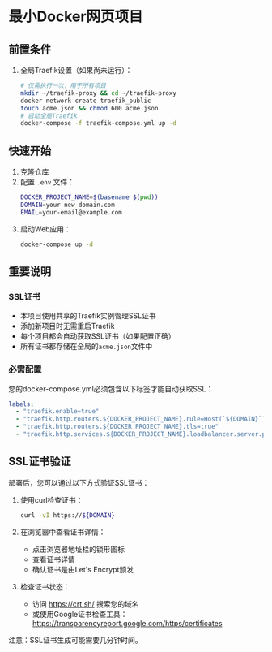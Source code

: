 # 最小Docker网页项目

## 前置条件

1. 全局Traefik设置（如果尚未运行）：
   ```bash
   # 仅需执行一次，用于所有项目
   mkdir ~/traefik-proxy && cd ~/traefik-proxy
   docker network create traefik_public
   touch acme.json && chmod 600 acme.json
   # 启动全局Traefik
   docker-compose -f traefik-compose.yml up -d
   ```

## 快速开始

1. 克隆仓库
2. 配置 `.env` 文件：
   ```bash
   DOCKER_PROJECT_NAME=$(basename $(pwd))
   DOMAIN=your-new-domain.com
   EMAIL=your-email@example.com
   ```
3. 启动Web应用：
   ```bash
   docker-compose up -d
   ```

## 重要说明

### SSL证书
- 本项目使用共享的Traefik实例管理SSL证书
- 添加新项目时无需重启Traefik
- 每个项目都会自动获取SSL证书（如果配置正确）
- 所有证书都存储在全局的`acme.json`文件中

### 必需配置
您的docker-compose.yml必须包含以下标签才能自动获取SSL：
```yaml
labels:
  - "traefik.enable=true"
  - "traefik.http.routers.${DOCKER_PROJECT_NAME}.rule=Host(`${DOMAIN}`)"
  - "traefik.http.routers.${DOCKER_PROJECT_NAME}.tls=true"
  - "traefik.http.services.${DOCKER_PROJECT_NAME}.loadbalancer.server.port=80"
```

## SSL证书验证

部署后，您可以通过以下方式验证SSL证书：

1. 使用curl检查证书：
   ```bash
   curl -vI https://${DOMAIN}
   ```

2. 在浏览器中查看证书详情：
   - 点击浏览器地址栏的锁形图标
   - 查看证书详情
   - 确认证书是由Let's Encrypt颁发

3. 检查证书状态：
   - 访问 https://crt.sh/ 搜索您的域名
   - 或使用Google证书检查工具：
     https://transparencyreport.google.com/https/certificates

注意：SSL证书生成可能需要几分钟时间。